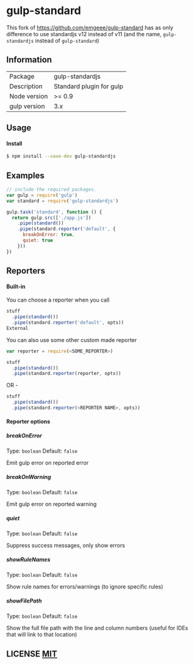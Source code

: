 # gulp-standard
This fork of https://github.com/emgeee/gulp-standard has as only difference to use standardjs v12 instead of v11 (and the name, `gulp-standardjs` instead of `gulp-standard`)

## Information

<table>
<tr>
<td>Package</td><td>gulp-standardjs</td>
</tr>
<tr>
<td>Description</td>
<td>Standard plugin for gulp</td>
</tr>
<tr>
<td>Node version</td>
<td>>= 0.9</td>
</tr>
<tr>
<td>gulp version</td>
<td>3.x</td>
</tr>
</table>

## Usage

#### Install

```sh
$ npm install --save-dev gulp-standardjs
```

## Examples

```javascript
// include the required packages.
var gulp = require('gulp')
var standard = require('gulp-standardjs')

gulp.task('standard', function () {
  return gulp.src(['./app.js'])
    .pipe(standard())
    .pipe(standard.reporter('default', {
      breakOnError: true,
      quiet: true
    }))
})
```

## Reporters

#### Built-in

You can choose a reporter when you call
````javascript
stuff
  .pipe(standard())
  .pipe(standard.reporter('default', opts))
External
````

You can also use some other custom made reporter
````javascript
var reporter = require(<SOME_REPORTER>)

stuff
  .pipe(standard())
  .pipe(standard.reporter(reporter, opts))
````
OR -
````javascript
stuff
  .pipe(standard())
  .pipe(standard.reporter(<REPORTER NAME>, opts))
````
#### Reporter options

##### breakOnError

Type: `boolean`
Default: `false`

Emit gulp error on reported error

##### breakOnWarning

Type: `boolean`
Default: `false`

Emit gulp error on reported warning

##### quiet

Type: `boolean`
Default: `false`

Suppress success messages, only show errors

##### showRuleNames

Type: `boolean`
Default: `false`

Show rule names for errors/warnings (to ignore specific rules)

##### showFilePath

Type: `boolean`
Default: `false`

Show the full file path with the line and column numbers (useful for IDEs that will link to that location)

## LICENSE [MIT](LICENSE)
